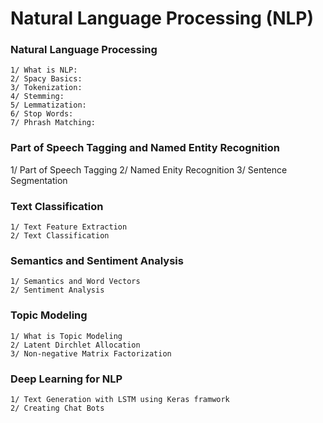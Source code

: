 # Natural Language Processing (NLP)

### Natural Language Processing

    1/ What is NLP:
    2/ Spacy Basics:
    3/ Tokenization:
    4/ Stemming:
    5/ Lemmatization:
    6/ Stop Words:
    7/ Phrash Matching: 

### Part of Speech Tagging and Named Entity Recognition
   
   1/ Part of Speech Tagging
    2/ Named Enity Recognition
    3/ Sentence Segmentation

### Text Classification
   
    1/ Text Feature Extraction
    2/ Text Classification

### Semantics and Sentiment Analysis
    
    1/ Semantics and Word Vectors
    2/ Sentiment Analysis

### Topic Modeling
    
    1/ What is Topic Modeling
    2/ Latent Dirchlet Allocation
    3/ Non-negative Matrix Factorization

### Deep Learning for NLP
    
    1/ Text Generation with LSTM using Keras framwork
    2/ Creating Chat Bots
